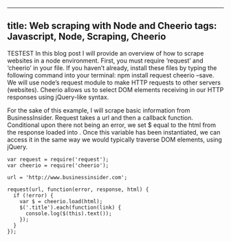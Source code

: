 
---
title: Web scraping with Node and Cheerio
tags: Javascript, Node, Scraping, Cheerio
---

TESTEST
In this blog post I will provide an overview of how to scrape websites in a node environment.  First, you must require ‘request’ and ‘cheerio’ in your file.  If you haven’t already, install these files by typing the following command into your terminal: npm install request cheerio –save.  We will use node’s request module to make HTTP requests to other servers (websites).  Cheerio allows us to select DOM elements receiving in our HTTP responses using jQuery-like syntax.

For the sake of this example, I will scrape basic information from BusinessInsider.  Request takes a url and then a callback function.  Conditional upon there not being an error, we set $ equal to the html from the response loaded into .  Once this variable has been instantiated, we can access it in the same way we would typically traverse DOM elements, using jQuery.


```
var request = require('request');
var cheerio = require('cheerio');

url = 'http://www.businessinsider.com';

request(url, function(error, response, html) {
  if (!error) {
    var $ = cheerio.load(html);
    $('.title').each(function(link) {
      console.log($(this).text());
    });
  }
});
```

